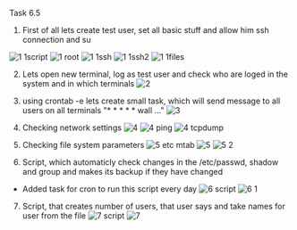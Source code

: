 
Task 6.5

1. First of all lets create test user, set all basic stuff and allow him ssh connection and su

![1 1script](https://user-images.githubusercontent.com/58468159/74093233-c9114e00-4ad7-11ea-946c-00379ca87354.jpg)
![1 root](https://user-images.githubusercontent.com/58468159/74093236-c9114e00-4ad7-11ea-9b90-98631c7c0727.jpg)
![1 1ssh](https://user-images.githubusercontent.com/58468159/74093234-c9114e00-4ad7-11ea-88d5-2307a25b112b.jpg)
![1 1ssh2](https://user-images.githubusercontent.com/58468159/74093235-c9114e00-4ad7-11ea-9c79-449254ed6df1.jpg)
![1 1files](https://user-images.githubusercontent.com/58468159/74093232-c878b780-4ad7-11ea-822f-f353a4c48bef.jpg)



2. Lets open new terminal, log as test user and check who are loged in the system and in which terminals
![2](https://user-images.githubusercontent.com/58468159/74093237-c9a9e480-4ad7-11ea-873e-b885067c43a8.jpg)

3. using crontab -e lets create small task, which will send message to all users on all terminals
"* * * * * wall ..."
![3](https://user-images.githubusercontent.com/58468159/74093220-c7478a80-4ad7-11ea-96a3-8e7df79055ed.jpg)
4. Checking network settings
![4](https://user-images.githubusercontent.com/58468159/74093221-c7478a80-4ad7-11ea-834f-900a11c71863.jpg)
![4 ping](https://user-images.githubusercontent.com/58468159/74093222-c7e02100-4ad7-11ea-98f1-77b85d0eef33.jpg)
![4 tcpdump](https://user-images.githubusercontent.com/58468159/74093223-c7e02100-4ad7-11ea-829d-812d2421a60b.jpg)

5. Checking file system parameters
![5 etc mtab](https://user-images.githubusercontent.com/58468159/74093226-c7e02100-4ad7-11ea-8b95-c9dc6f653187.jpg)
![5](https://user-images.githubusercontent.com/58468159/74093227-c7e02100-4ad7-11ea-8cba-d8bf70730577.jpg)
![5 2](https://user-images.githubusercontent.com/58468159/74093224-c7e02100-4ad7-11ea-989b-b331a39e1cff.jpg)

6. Script, which automaticly check changes in the /etc/passwd, shadow and group and makes its backup if they have changed
+ Added task for cron to run this script every day 
![6 script](https://user-images.githubusercontent.com/58468159/74093229-c878b780-4ad7-11ea-818b-85079e9c08be.jpg)
![6 1](https://user-images.githubusercontent.com/58468159/74093228-c878b780-4ad7-11ea-9cfe-2560dc8ea795.jpg)

7. Script, that creates number of users, that user says and take names for user from the file
![7 script](https://user-images.githubusercontent.com/58468159/74093231-c878b780-4ad7-11ea-9203-d2cbc9d0eee2.jpg)
![7](https://user-images.githubusercontent.com/58468159/74093230-c878b780-4ad7-11ea-972e-f07cc3e8aa31.jpg)



